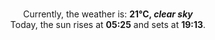 <p  align="center"><br/>Currently, the weather is: <b> 21°C, <i>clear sky</i></b></br>Today, the sun rises at <b>05:25</b> and sets at <b>19:13</b>.</p>